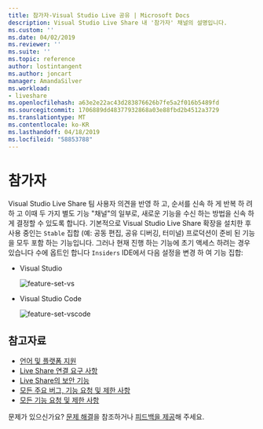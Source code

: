 ```yaml
---
title: 참가자-Visual Studio Live 공유 | Microsoft Docs
description: Visual Studio Live Share 내 '참가자' 채널의 설명입니다.
ms.custom: ''
ms.date: 04/02/2019
ms.reviewer: ''
ms.suite: ''
ms.topic: reference
author: lostintangent
ms.author: joncart
manager: AmandaSilver
ms.workload:
- liveshare
ms.openlocfilehash: a63e2e22ac43d283876626b7fe5a2f016b5489fd
ms.sourcegitcommit: 1706889dd48377932868a03e88fbd2b4512a3729
ms.translationtype: MT
ms.contentlocale: ko-KR
ms.lasthandoff: 04/18/2019
ms.locfileid: "58853788"
---
```

<!--
Copyright © Microsoft Corporation
All rights reserved.
Creative Commons Attribution 4.0 License (International): https://creativecommons.org/licenses/by/4.0/legalcode
-->

# <a name="insiders"></a>참가자

Visual Studio Live Share 팀 사용자 의견을 반영 하 고, 순서를 신속 하 게 반복 하 려 하 고 이때 두 가지 별도 기능 "채널"의 일부로, 새로운 기능을 수신 하는 방법을 신속 하 게 결정할 수 있도록 합니다. 기본적으로 Visual Studio Live Share 확장을 설치한 후 사용 중인는 `Stable` 집합 (예: 공동 편집, 공유 디버깅, 터미널) 프로덕션이 준비 된 기능을 모두 포함 하는 기능입니다. 그러나 현재 진행 하는 기능에 초기 액세스 하려는 경우 있습니다 수에 옵트인 합니다 `Insiders` IDE에서 다음 설정을 변경 하 여 기능 집합:

* Visual Studio

    ![feature-set-vs](../media/feature-set-vs.png)

* Visual Studio Code 

    ![feature-set-vscode](../media/feature-set-vscode.png)

## <a name="see-also"></a>참고자료

- [언어 및 플랫폼 지원](platform-support.md)
- [Live Share 연결 요구 사항](connectivity.md)
- [Live Share의 보안 기능](security.md)
- [모든 주요 버그, 기능 요청 및 제한 사항](https://aka.ms/vsls-issues)
- [모든 기능 요청 및 제한 사항](https://aka.ms/vsls-feature-requests)

문제가 있으신가요? [문제 해결](../troubleshooting.md)을 참조하거나 [피드백을 제공](../support.md)해 주세요.

